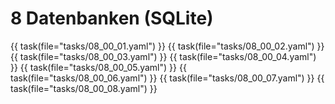 # 8 Datenbanken (SQLite)

{{ task(file="tasks/08_00_01.yaml") }}
{{ task(file="tasks/08_00_02.yaml") }}
{{ task(file="tasks/08_00_03.yaml") }}
{{ task(file="tasks/08_00_04.yaml") }}
{{ task(file="tasks/08_00_05.yaml") }}
{{ task(file="tasks/08_00_06.yaml") }}
{{ task(file="tasks/08_00_07.yaml") }}
{{ task(file="tasks/08_00_08.yaml") }}
